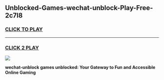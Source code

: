 
## Unblocked-Games-wechat-unblock-Play-Free-2c7l8
<h3>
<a href="https://premium76.site?title=wechat-unblock&ref=21A">CLICK TO PLAY</a></h3>
<hr>

<h3>
<a href="https://premium76.site?title=wechat-unblock&ref=21A">CLICK 2 PLAY</a>
  
</h3>

<a href="https://premium76.site?title=wechat-unblock&ref=21A"><img src="https://clearcache.store/games.png"></a>


**wechat-unblock games unblocked: Your Gateway to Fun and Accessible Online Gaming**
